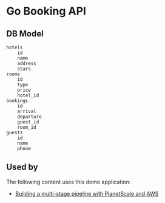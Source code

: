 # Go Booking API

## DB Model

```
hotels
    id
    name
    address
    stars
rooms
    id
    type
    price
    hotel_id
bookings
    id
    arrival
    departure
    guest_id
    room_id
guests
    id
    name
    phone
```

## Used by

The following content uses this demo application:

- [Building a multi-stage pipeline with PlanetScale and AWS](https://planetscale.com/blog/building-a-multi-stage-pipeline-with-planetscale-and-aws)
